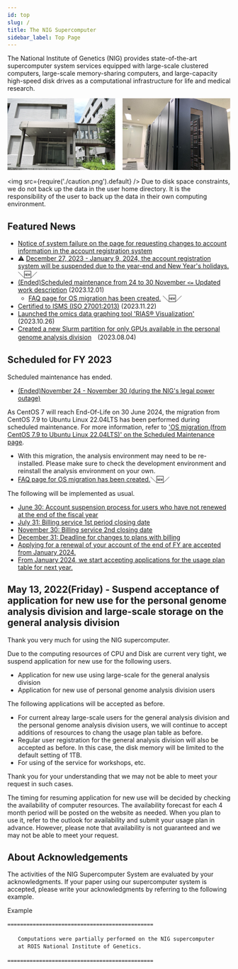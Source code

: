```yaml
---
id: top
slug: /
title: The NIG Supercomputer
sidebar_label: Top Page
---
```


The National Institute of Genetics (NIG) provides state-of-the-art supercomputer system services equipped with large-scale clustered computers, large-scale memory-sharing computers, and large-capacity high-speed disk drives as a computational infrastructure for life and medical research.


![top_image2](top_image2.png)



<img src={require('./caution.png').default} />
Due to disk space constraints, we do not back up the data in the user home directory. It is the responsibility of the user to back up the data in their own computing environment.
<div className="clearfix"></div>


## Featured News

- [Notice of system failure on the page for requesting changes to account information in the account registration system](/blog/2024-02-26-change-account-error) 
- &#x26a0; [December 27, 2023 - January 9, 2024, the account registration system will be suspended due to the year-end and New Year's holidays.](/blog/2023-12-27-account_registration_system_outage_NewYearsHoliday) ＼&#x1f195;／
- [(Ended)Scheduled maintenance from 24 to 30 November `<=` Updated work description](/blog/2023-11-24-scheduled-maintenance) (2023.12.01)
    - [FAQ page for OS migration has been created.](/faq/faq_os_migration) ＼&#x1f195;／
- [Certified to ISMS (ISO 27001:2013)](/guides/ISMS_Certificate) (2023.11.22)
- [Launched the omics data graphing tool 'RIAS®️ Visualization'](/advanced_guides/advanced_guide_2023#the-omics-data-graphing-tool-rias%EF%B8%8F-visualization-is-now-available) (2023.10.26)
- [Created a new Slurm partition for only GPUs available in the personal genome analysis division](/blog/2023-08-04-news_GPU_slurm)　(2023.08.04)


## Scheduled for FY 2023
Scheduled maintenance has ended.
- [<u>(Ended)November 24 - November 30 (during the NIG's legal power outage)</u>](/blog/2023-11-24-scheduled-maintenance)

As CentOS 7 will reach End-Of-Life on 30 June 2024, the migration from CentOS 7.9 to Ubuntu Linux 22.04LTS has been performed during scheduled maintenance. For more information, refer to [<u>'OS migration (from CentOS 7.9 to Ubuntu Linux 22.04LTS)' on the Scheduled Maintenance page</u>](/blog/2023-11-24-scheduled-maintenance#os-migration-from-centos-79-to-ubuntu-linux-2204lts). 

- With this migration, the analysis environment may need to be re-installed. Please make sure to check the development environment and reinstall the analysis environment on your own.
- [FAQ page for OS migration has been created.](/faq/faq_os_migration)＼&#x1f195;／

The following will be implemented as usual.
- [June 30: Account suspension process for users who have not renewed at the end of the fiscal year](/application/renewal)
- [July 31: Billing service 1st period closing date](/application/invoice/#issuing-invoices)
- [November 30: Billing service 2nd closing date](/application/invoice/#issuing-invoices)
- [December 31: Deadline for changes to plans with billing](/application/invoice/#issuing-invoices)
- [Applying for a renewal of your account of the end of FY are accepted from January 2024.](/application/renewal)
- [From January 2024, we start accepting applications for the usage plan table for next year.](/application/resource_extension)


## May 13, 2022(Friday) - Suspend acceptance of application for new use for the personal genome analysis division and  large-scale storage on the general analysis division 

Thank you very much for using the NIG supercomputer.

Due to the computing resources of CPU and Disk are current very tight, we suspend application for new use for the following users.

- Application for new use using large-scale for the general analysis division
- Application for new use of personal genome analysis division users

The following applications will be accepted as before.

- For current alreay large-scale users for the general analysis division and the personal genome analysis division users, we will continue to accept additions of resources to chang the usage plan table as before.
- Regular user registration for the general analysis division will also be accepted as before. In this case, the disk memory will be limited to the default setting of 1TB.
- For using of the service for workshops, etc.

Thank you for your understanding that we may not be able to meet your request in such cases.

The timing for resuming application for new use will be decided by checking the availability of computer resources.
The availability forecast for each 4 month period will be posted on the website as needed. When you plan to use it, refer to the outlook for availability and submit your usage plan in advance.
However, please note that availability is not guaranteed and we may not be able to meet your request.


## About Acknowledgements


The activities of the NIG Supercomputer System are evaluated by your acknowledgments. If your paper using our supercomputer system is accepted, please write your acknowledgments by referring to the following example.

Example

```
==============================================

　　Computations were partially performed on the NIG supercomputer
　　at ROIS National Institute of Genetics.

==============================================
```
